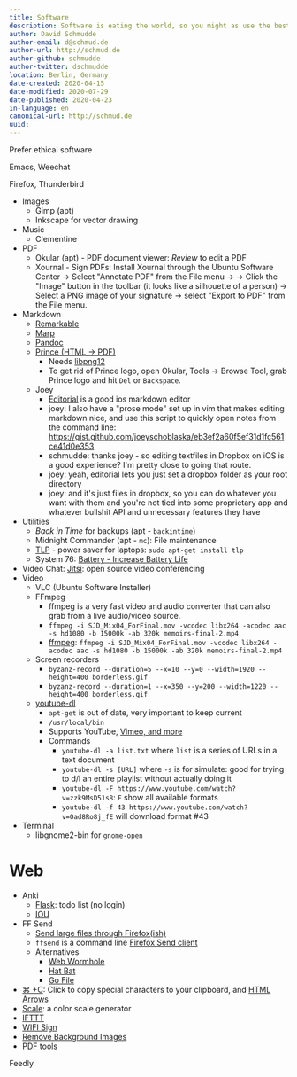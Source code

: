 ```yaml
---
title: Software
description: Software is eating the world, so you might as use the best of it
author: David Schmudde
author-email: d@schmud.de
author-url: http://schmud.de
author-github: schmudde
author-twitter: dschmudde
location: Berlin, Germany
date-created: 2020-04-15
date-modified: 2020-07-29
date-published: 2020-04-23
in-language: en
canonical-url: http://schmud.de
uuid:
---
```


Prefer ethical software

Emacs, Weechat

Firefox, Thunderbird

- Images
    - Gimp (apt)
    - Inkscape for vector drawing
- Music
    - Clementine
- PDF
    - Okular (apt) - PDF document viewer: *Review* to edit a PDF
    - Xournal - Sign PDFs: Install Xournal through the Ubuntu Software Center &rarr; Select "Annotate PDF" from the File menu &rarr; &rarr; Click the "Image" button in the toolbar (it looks like a silhouette of a person) &rarr; Select a PNG image of your signature &rarr; select "Export to PDF" from the File menu.
- Markdown
    - [Remarkable](https://remarkableapp.github.io/index.html)
    - [Marp](https://github.com/yhatt/marp/)
    - [Pandoc](http://pandoc.org/)
    - [Prince (HTML &rarr; PDF)](http://www.princexml.com/)
        - Needs [libpng12](http://packages.ubuntu.com/xenial/libpng12-0)
        - To get rid of Prince logo, open Okular, Tools &rarr; Browse Tool, grab Prince logo and hit `Del` or `Backspace`.
    - Joey
        - [Editorial](https://itunes.apple.com/us/app/editorial/id673907758?mt=8) is a good ios markdown editor
        - joey: I also have a "prose mode" set up in vim that makes editing markdown nice, and use this script to quickly open notes from the command line: https://gist.github.com/joeyschoblaska/eb3ef2a60f5ef31d1fc561ce41d0e353
        - schmudde: thanks joey - so editing textfiles in Dropbox on iOS is a good experience? I'm pretty close to going that route.
        - joey: yeah, editorial lets you just set a dropbox folder as your root directory
        - joey: and it's just files in dropbox, so you can do whatever you want with them and you're not tied into some proprietary app and whatever bullshit API and unnecessary features they have
- Utilities
    - *Back in Time* for backups (apt - `backintime`)
    - Midnight Commander (apt - `mc`): File maintenance
    - [TLP](http://linrunner.de/en/tlp/tlp.html) - power saver for laptops: `sudo apt-get install tlp`
    - System 76: [Battery - Increase Battery Life](http://support.system76.com/articles/battery/)
- Video Chat: [Jitsi](https://jitsi.org/): open source video conferencing
- Video
    - VLC (Ubuntu Software Installer)
    - FFmpeg
        - ffmpeg is a very fast video and audio converter that can also grab from a live audio/video source.
        - `ffmpeg -i SJD_Mix04_ForFinal.mov -vcodec libx264 -acodec aac -s hd1080 -b 15000k -ab 320k memoirs-final-2.mp4`
        - [ffmpeg](https://vimeo.com/24111703): `ffmpeg -i SJD_Mix04_ForFinal.mov -vcodec libx264 -acodec aac -s hd1080 -b 15000k -ab 320k memoirs-final-2.mp4`
    - Screen recorders
        - `byzanz-record --duration=5 --x=10 --y=0 --width=1920 --height=400 borderless.gif`
        - `byzanz-record --duration=1 --x=350 --y=200 --width=1220 --height=400 borderless.gif`
    - [youtube-dl](http://rg3.github.io/youtube-dl/download.html)
        - `apt-get` is out of date, very important to keep current
        - `/usr/local/bin`
        - Supports YouTube, [Vimeo, and more](http://rg3.github.io/youtube-dl/supportedsites.html)
        - Commands
            - `youtube-dl -a list.txt` where `list` is a series of URLs in a text document
            - `youtube-dl -s [URL]` where `-s` is for simulate: good for trying to d/l an entire playlist without actually doing it
            - `youtube-dl -F https://www.youtube.com/watch?v=zzk9MsD51s8`: `F` show all available formats
            - `youtube-dl -f 43 https://www.youtube.com/watch?v=Oad8Ro8j_fE` will download format #43
- Terminal
    - libgnome2-bin for `gnome-open`

# Web

- Anki
    - [Flask](https://flask.io/): todo list (no login)
    - [IOU](https://www.iou.ch/)
- FF Send
    - [Send large files through Firefox(ish)](https://send.firefox.com/)
    - `ffsend` is a command line [Firefox Send client](https://www.linuxuprising.com/2019/01/ffsend-secure-file-share-from-command.html)
    - Alternatives
        - [Web Wormhole](https://webwormhole.io/)
        - [Hat Bat](https://hatbat.in/)
        - [Go File](https://gofile.io)
- [⌘ +C](https://copychar.cc): Click to copy special characters to your clipboard, and [HTML Arrows](https://www.toptal.com/designers/htmlarrows/)
- [Scale](https://hihayk.github.io/scale/gallery): a color scale generator
- [IFTTT](https://ifttt.com/)
- [WIFI Sign](https://www.mywifisign.com/en)
- [Remove Background Images](https://www.remove.bg/)
- [PDF tools](https://smallpdf.com/)

Feedly
